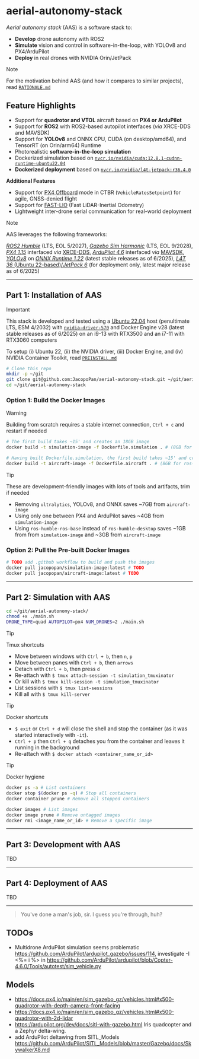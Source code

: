 # aerial-autonomy-stack

*Aerial autonomy stack* (AAS) is a software stack to:
- **Develop** drone autonomy with ROS2
- **Simulate** vision and control in software-in-the-loop, with YOLOv8 and PX4/ArduPilot
- **Deploy** in real drones with NVIDIA Orin/JetPack

> [!NOTE]
> For the motivation behind AAS (and how it compares to similar projects), read [`RATIONALE.md`](/docs/RATIONALE.md)

## Feature Highlights

- Support for **quadrotor and VTOL** aircraft based on **PX4 or ArduPilot**
- Support for **ROS2** with ROS2-based autopilot interfaces (*via* XRCE-DDS and MAVSDK)
- Support for **YOLOv8** and ONNX CPU, CUDA (on desktop/amd64), and TensorRT (on Orin/arm64) Runtime
- Photorealistic **software-in-the-loop simulation**
- Dockerized simulation based on [`nvcr.io/nvidia/cuda:12.8.1-cudnn-runtime-ubuntu22.04`](https://catalog.ngc.nvidia.com/orgs/nvidia/containers/cuda/tags)
- **Dockerized deployment** based on [`nvcr.io/nvidia/l4t-jetpack:r36.4.0`](https://catalog.ngc.nvidia.com/orgs/nvidia/containers/l4t-jetpack/tags)

**Additional Features**

- Support for [PX4 Offboard](https://docs.px4.io/main/en/flight_modes/offboard.html) mode in CTBR (`VehicleRatesSetpoint`) for agile, GNSS-denied flight
- Support for [FAST-LIO](https://github.com/hku-mars/FAST_LIO) (Fast LiDAR-Inertial Odometry)
- Lightweight inter-drone serial communication for real-world deployment 

> [!NOTE]
> AAS leverages the following frameworks:
>
> [*ROS2 Humble*](https://docs.ros.org/en/rolling/Releases.html) (LTS, EOL 5/2027), [*Gazebo Sim Harmonic*](https://gazebosim.org/docs/latest/releases/) (LTS, EOL 9/2028), [*PX4 1.15*](https://github.com/PX4/PX4-Autopilot/releases) interfaced *via* [XRCE-DDS](https://github.com/eProsima/Micro-XRCE-DDS/releases), [*ArduPilot 4.6*](https://github.com/ArduPilot/ardupilot/releases) interfaced *via* [MAVSDK](https://github.com/mavlink/mavsdk/releases), [*YOLOv8*](https://github.com/ultralytics/ultralytics/releases) on [*ONNX Runtime 1.22*](https://onnxruntime.ai/getting-started) (latest stable releases as of 6/2025), [*L4T 36* (Ubuntu 22-based)/*JetPack 6*](https://developer.nvidia.com/embedded/jetpack-archive) (for deployment only, latest major release as of 6/2025)

---

## Part 1: Installation of AAS

> [!IMPORTANT]
> This stack is developed and tested using a [Ubuntu 22.04](https://ubuntu.com/about/release-cycle) host (penultimate LTS, ESM 4/2032) with [`nvidia-driver-570`](https://developer.nvidia.com/datacenter-driver-archive) and Docker Engine v28 (latest stable releases as of 6/2025) on an i9-13 with RTX3500 and an i7-11 with RTX3060 computers
> 
> To setup (i) Ubuntu 22, (ii) the NVIDIA driver, (iii) Docker Engine, and (iv) NVIDIA Container Toolkit, read [`PREINSTALL.md`](/docs/PREINSTALL.md)

```sh
# Clone this repo
mkdir -p ~/git
git clone git@github.com:JacopoPan/aerial-autonomy-stack.git ~/git/aerial-autonomy-stack
cd ~/git/aerial-autonomy-stack
```

### Option 1:  Build the Docker Images

> [!WARNING]
> Building from scratch requires a stable internet connection, `Ctrl + c` and restart if needed

```sh
# The first build takes ~15' and creates an 18GB image
docker build -t simulation-image -f Dockerfile.simulation . # (8GB for ros-humble-desktop, 9GB for PX4 and ArduPilot SITL)

# Having built Dockerfile.simulation, the first build takes ~15' and creates a 16GB image
docker build -t aircraft-image -f Dockerfile.aircraft . # (8GB for ros-humble-desktop, 7GB for YOLOv8, ONNX)
```

> [!TIP]
> These are development-friendly images with lots of tools and artifacts, trim if needed
> - Removing `ultralytics`, YOLOv8, and ONNX saves ~7GB from `aircraft-image`
> - Using only one between PX4 and ArduPilot saves ~4GB from `simulation-image`
> - Using `ros-humble-ros-base` instead of `ros-humble-desktop` saves ~1GB from from `simulation-image` and ~3GB from `aircraft-image`


### Option 2: Pull the Pre-built Docker Images

```sh
# TODO add .github workflow to build and push the images
docker pull jacopopan/simulation-image:latest # TODO
docker pull jacopopan/aircraft-image:latest # TODO
```

---

## Part 2: Simulation with AAS

```sh
cd ~/git/aerial-autonomy-stack/
chmod +x ./main.sh
DRONE_TYPE=quad AUTOPILOT=px4 NUM_DRONES=2 ./main.sh
```

> [!TIP]
> Tmux shortcuts
> - Move between windows with `Ctrl + b`, then `n`, `p`
> - Move between panes with `Ctrl + b`, then `arrows`
> - Detach with `Ctrl + b`, then press `d`
> - Re-attach with `$ tmux attach-session -t simulation_tmuxinator`
> - Or kill with `$ tmux kill-session -t simulation_tmuxinator`
> - List sessions with `$ tmux list-sessions`
> - Kill all with `$ tmux kill-server`

> [!TIP]
> Docker shortcuts
> - `$ exit` or `Ctrl + d` will close the shell and stop the container (as it was started interactively with `-it`).
> - `Ctrl + p`  then  `Ctrl + q` detaches you from the container and leaves it running in the background
> - Re-attach with `$ docker attach <container_name_or_id>`

> [!TIP]
> Docker hygiene
```sh
docker ps -a # List containers
docker stop $(docker ps -q) # Stop all containers
docker container prune # Remove all stopped containers

docker images # List images
docker image prune # Remove untagged images
docker rmi <image_name_or_id> # Remove a specific image
```

---

## Part 3: Development with AAS

TBD

---

## Part 4: Deployment of AAS

TBD

---
> You've done a man's job, sir. I guess you're through, huh?


## TODOs

- Multidrone ArduPilot simulation seems problematic https://github.com/ArduPilot/ardupilot_gazebo/issues/114, investigate -I <%= i %> in https://github.com/ArduPilot/ardupilot/blob/Copter-4.6.0/Tools/autotest/sim_vehicle.py


## Models

- https://docs.px4.io/main/en/sim_gazebo_gz/vehicles.html#x500-quadrotor-with-depth-camera-front-facing
- https://docs.px4.io/main/en/sim_gazebo_gz/vehicles.html#x500-quadrotor-with-2d-lidar 
- https://ardupilot.org/dev/docs/sitl-with-gazebo.html Iris quadcopter and a Zephyr delta-wing.
- add ArduPilot deltawing from SITL_Models https://github.com/ArduPilot/SITL_Models/blob/master/Gazebo/docs/SkywalkerX8.md

<!-- 

### Networking

Inter drone serial communication (for Docker simulation and deployment)

```sh
# Create the virtual serial port pair using socat
socat -d -d pty,raw,echo=0,link=/tmp/port-a pty,raw,echo=0,link=/tmp/port-b &

docker run -d --rm \
  --name container-a \
  --device=/tmp/port-a:/dev/ttyS0 \
  your-app-image-a

docker run -d --rm \
  --name container-b \
  --device=/tmp/port-b:/dev/ttyS0 \
  your-app-image-b
```


Image processing from simulation to containers

Ardupilot GstCameraPlugin example
https://github.com/ArduPilot/ardupilot_gazebo/blob/main/README.md

```sh
# In the drone .sdf
<plugin name="camera_controller" filename="libgazebo_ros_camera.so">
  <ros>
    <namespace>/demo</namespace>
    <remapping>image_raw:=color/image_raw</remapping>
  </ros>
  </plugin>

# In the simulation container
gst-launch-1.0 ros2imagesrc topic-name="/demo/color/image_raw" ! \
    videoconvert ! \
    x264enc tune=zerolatency bitrate=500 speed-preset=superfast ! \
    rtph264pay ! \
    udpsink host=yolo-container port=5000
```

```py
# In the YOLO container
import gi
gi.require_version('Gst', '1.0')
from gi.repository import Gst
# ... other imports for numpy, onnx, etc.

# GStreamer pipeline to receive, decode, and send to the application
pipeline_str = "udpsrc port=5000 ! application/x-rtp, encoding-name=H264, payload=96 ! rtph264depay ! avdec_h264 ! videoconvert ! appsink name=yolo_sink emit-signals=true"

# ... Code to launch the pipeline and a callback function for the 'new-sample' signal from appsink
# Inside the callback, you get the frame buffer and pass it to your YOLOv8 ONNX model.
```

### Geospatial and Photogrammetry Resources
- https://support.pix4d.com/hc/en-us/articles/360000235126#OPF2
- https://github.com/softwareunderground/awesome-open-geoscience?tab=readme-ov-file
- https://github.com/sacridini/Awesome-Geospatial
- https://github.com/awesome-photogrammetry/awesome-photogrammetry?tab=readme-ov-file
- https://app.gazebosim.org/fuel/worlds
- https://aszabo.substack.com/p/zero-to-hero-creating-gazebo-worlds?utm_campaign=post&utm_medium=web
- https://github.com/AndrejOrsula/space_robotics_gz_envs
- https://github.com/domlysz/BlenderGIS
- https://cesium.com/platform/cesiumjs/ 

### Resources

- PX$ SITL architecture: https://docs.px4.io/main/en/simulation/#sitl-simulation-environment
- PX4 XRCE-DDS architecture: https://docs.px4.io/main/en/middleware/uxrce_dds.html#architecture

- ArduPilot SITL architecture: https://ardupilot.org/dev/docs/sitl-simulator-software-in-the-loop.html#sitl-architecture
- ArduPilot UARTs: https://ardupilot.org/dev/docs/learning-ardupilot-uarts-and-the-console.html

-->
